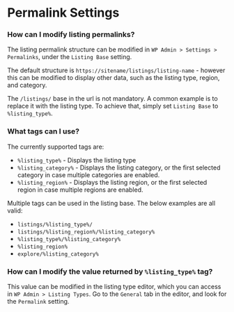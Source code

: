 # Permalink Settings

### How can I modify listing permalinks?
The listing permalink structure can be modified in `WP Admin > Settings > Permalinks`, under the `Listing Base` setting.

The default structure is `https://sitename/listings/listing-name` - however this can be modified to display other data, such as the listing type, region, and category.

The `/listings/` base in the url is not mandatory. A common example is to replace it with the listing type. To achieve that, simply set `Listing Base` to `%listing_type%`.

### What tags can I use?
The currently supported tags are:
- `%listing_type%` - Displays the listing type
- `%listing_category%` - Displays the listing category, or the first selected category in case multiple categories are enabled.
- `%listing_region%` - Displays the listing region, or the first selected region in case multiple regions are enabled.

Multiple tags can be used in the listing base. The below examples are all valid:
- `listings/%listing_type%/`
- `listings/%listing_region%/%listing_category%`
- `%listing_type%/%listing_category%`
- `%listing_region%`
- `explore/%listing_category%`

### How can I modify the value returned by `%listing_type%` tag?
This value can be modified in the listing type editor, which you can access in `WP Admin > Listing Types`. Go to the `General` tab in the editor, and look for the `Permalink` setting.
